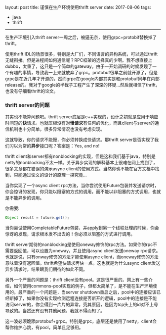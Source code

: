 layout: post
title: 谨慎在生产环境使用thrift server
date: 2017-08-06
tags:
- java
- thrift
---

在生产环境引入thrift server一周之后，被逼无奈，使用grpc+protobif替换掉了thrift。

使用thrift IDL的场景很多，特别是大厂们，不同语言的异构系统，可以通过thrift无缝衔接。但是进程间如何通信呢？RPC框架的选择真的少啊。我不想直接上dubbo，太重了，这只是一个简单的gateway。由于一开始调研的时候发现了一个有趣的事情，导致我一上来就放弃了grpc。protobuf很早之前就开源了，但是grpc是在近几年才开源的，然而grpc在google内部其实是和protobuf同年在内部release的。我对于google的半截子工程产生了深深的怀疑...然后就相信了thrift，也没有仔细看thrift的论文。

### thrift server的问题

其实也不能算问题吧。thrift server底层是c++实现的，设计之初就是应用于响应时间短的**快**请求。也就压根没有对**慢请求**有任何的优化，而且client与server的通信机制也十分简单，很多异常情况也没有考虑实现。

这就导致，你的请求不能慢，你必须转换成快请求。那thrift server是否实现了我们习以为常的**异步**接口呢？答案是：Yes, and no!

thrift client和server都有nonblocking的实现，但是这和我们基于java，特别是netty的nonblocking不太一样。关于异步实现的解释基本上很难在网上找到了，很多文章都在错误的演示async client的使用方式。当然你也不能在官方文档中找到，只能通过论文的设计的原理一探究竟...

当你实现了一个async client rpc方法，当你尝试使用Future包装并发送请求时，你会惊讶的发现，你只能以阻塞的方式的调用，而不能以非阻塞的方式调用，也就是不能异步的调用。

你需要:
```java
Object result = future.get();
```

当你尝试使用CompletableFuture包装，并apply到另一个线程处理的时候，你会惊讶的发现，请求根本发不出去的！你必须以阻塞的方式进行调用。

thrift server期待的nonblocking是使用oneway修饰的rpc方法。如果你的rpc不需要返回值，可以设置为oneway，并且使用async client发送oneway rpc请求。也就是说，只有onway修饰的方法才能使用async client，而oneway修饰的方法意味着没有返回值。thrift希望快请求再快一点。这也就是为什么async client发送异步请求时，结果跟我们期待的如此不同。

另外一个严重的问题是：thrift client没有pool。这是很严重的。网上有一些介绍，如何使用commons-pool实现的例子，但都太简单了，是不能在生产环境使用的。最严重的一个问题是，当server shutdown重启之后，pool中的连接应该已经断掉了，如果你没有实现检测远程连接是否断开的逻辑，pool中的连接是不能访问server的，你会得到一片片的异常。究其原因，是因为tcp头上的id对不上号导致的。当然还有没有其他问题，我就不得而知了。

这一波必须跪舔protobuf+grpc。特别是grpc，底层还是使用了netty，client会帮你维护心跳，有pool，简单且足够用。